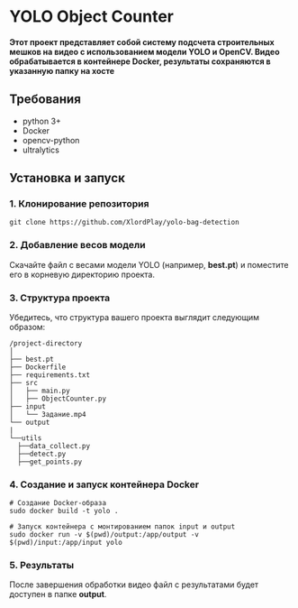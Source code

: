 
# YOLO Object Counter
#### Этот проект представляет собой систему подсчета строительных мешков на видео с использованием модели YOLO и OpenCV. Видео обрабатывается в контейнере Docker, результаты сохраняются в указанную папку на хосте

## Требования

- python 3+
- Docker
- opencv-python
- ultralytics

## Установка и запуск
### 1. Клонирование репозитория

```
git clone https://github.com/XlordPlay/yolo-bag-detection 
```

### 2. Добавление весов модели
Скачайте файл с весами модели YOLO (например, **best.pt**) и поместите его в корневую директорию проекта.

### 3. Структура проекта

Убедитесь, что структура вашего проекта выглядит следующим образом:

```
/project-directory
│
├── best.pt
├── Dockerfile
├── requirements.txt
├── src
│   ├── main.py
│   ├── ObjectCounter.py
├── input
│   └── Задание.mp4
└── output
|
└──utils
  ├──data_collect.py
  ├──detect.py
  ├──get_points.py
```

### 4. Создание и запуск контейнера Docker

```
# Создание Docker-образа
sudo docker build -t yolo .

# Запуск контейнера с монтированием папок input и output
sudo docker run -v $(pwd)/output:/app/output -v $(pwd)/input:/app/input yolo
```

### 5. Результаты

После завершения обработки видео файл с результатами будет доступен в папке **output**.

